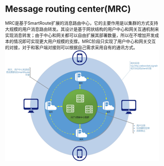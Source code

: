 # Message routing center(MRC)
  MRC是基于SmartRoute扩展的消息路由中心，它的主要作用是以集群的方式支持大规模的用户消息路由转发。其设计是基于网状结构的用户中心和网关互通机制来实现消息转发；由于中心和网关都可以自由扩展其部署数量，所以在不增加开发成本的情况即可实现更大用户规模的支撑。MRC阶段只实现了用户中心和网关交互的对接，对于和客户端对接则可以根据自己需求采用自有的通讯方式。
    ![image](https://github.com/IKende/SmartRoute.MRC/blob/master/mrc.jpg)
